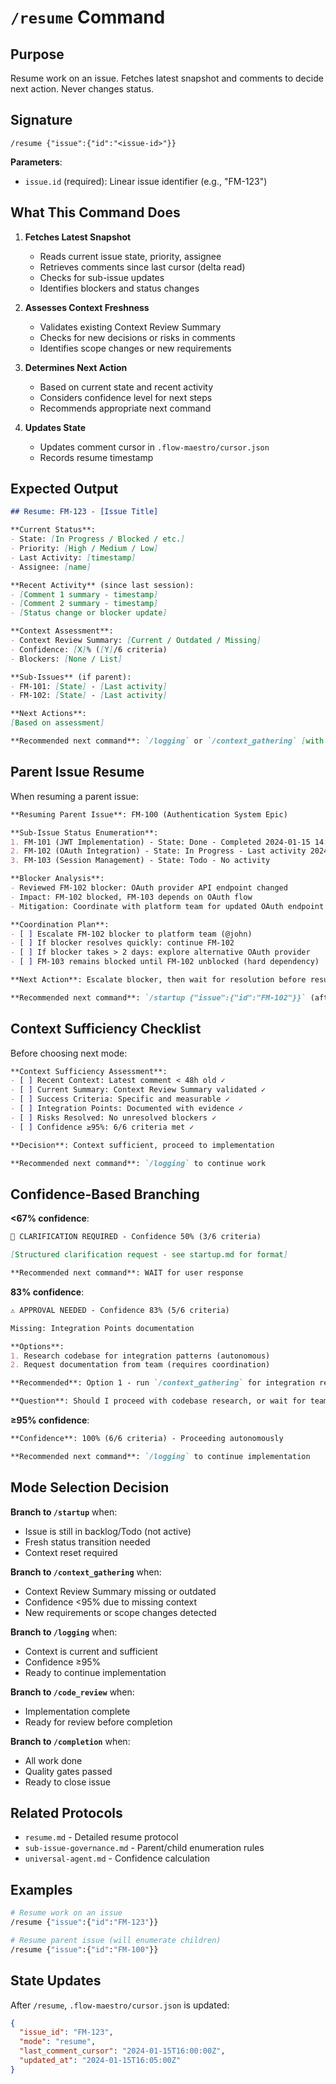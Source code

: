 # `/resume` Command

## Purpose
Resume work on an issue. Fetches latest snapshot and comments to decide next action. Never changes status.

## Signature
```
/resume {"issue":{"id":"<issue-id>"}}
```

**Parameters**:
- `issue.id` (required): Linear issue identifier (e.g., "FM-123")

## What This Command Does

1. **Fetches Latest Snapshot**
   - Reads current issue state, priority, assignee
   - Retrieves comments since last cursor (delta read)
   - Checks for sub-issue updates
   - Identifies blockers and status changes

2. **Assesses Context Freshness**
   - Validates existing Context Review Summary
   - Checks for new decisions or risks in comments
   - Identifies scope changes or new requirements

3. **Determines Next Action**
   - Based on current state and recent activity
   - Considers confidence level for next steps
   - Recommends appropriate next command

4. **Updates State**
   - Updates comment cursor in `.flow-maestro/cursor.json`
   - Records resume timestamp

## Expected Output

```markdown
## Resume: FM-123 - [Issue Title]

**Current Status**:
- State: [In Progress / Blocked / etc.]
- Priority: [High / Medium / Low]
- Last Activity: [timestamp]
- Assignee: [name]

**Recent Activity** (since last session):
- [Comment 1 summary - timestamp]
- [Comment 2 summary - timestamp]
- [Status change or blocker update]

**Context Assessment**:
- Context Review Summary: [Current / Outdated / Missing]
- Confidence: [X]% ([Y]/6 criteria)
- Blockers: [None / List]

**Sub-Issues** (if parent):
- FM-101: [State] - [Last activity]
- FM-102: [State] - [Last activity]

**Next Actions**:
[Based on assessment]

**Recommended next command**: `/logging` or `/context_gathering` [with rationale]
```

## Parent Issue Resume

When resuming a parent issue:

```markdown
**Resuming Parent Issue**: FM-100 (Authentication System Epic)

**Sub-Issue Status Enumeration**:
1. FM-101 (JWT Implementation) - State: Done - Completed 2024-01-15 14:30 ✓
2. FM-102 (OAuth Integration) - State: In Progress - Last activity 2024-01-15 15:30 - **HAS BLOCKER** 🚫
3. FM-103 (Session Management) - State: Todo - No activity

**Blocker Analysis**:
- Reviewed FM-102 blocker: OAuth provider API endpoint changed
- Impact: FM-102 blocked, FM-103 depends on OAuth flow
- Mitigation: Coordinate with platform team for updated OAuth endpoint

**Coordination Plan**:
- [ ] Escalate FM-102 blocker to platform team (@john)
- [ ] If blocker resolves quickly: continue FM-102
- [ ] If blocker takes > 2 days: explore alternative OAuth provider
- [ ] FM-103 remains blocked until FM-102 unblocked (hard dependency)

**Next Action**: Escalate blocker, then wait for resolution before resuming FM-102

**Recommended next command**: `/startup {"issue":{"id":"FM-102"}}` (after blocker escalation)
```

## Context Sufficiency Checklist

Before choosing next mode:

```markdown
**Context Sufficiency Assessment**:
- [ ] Recent Context: Latest comment < 48h old ✓
- [ ] Current Summary: Context Review Summary validated ✓
- [ ] Success Criteria: Specific and measurable ✓
- [ ] Integration Points: Documented with evidence ✓
- [ ] Risks Resolved: No unresolved blockers ✓
- [ ] Confidence ≥95%: 6/6 criteria met ✓

**Decision**: Context sufficient, proceed to implementation

**Recommended next command**: `/logging` to continue work
```

## Confidence-Based Branching

**<67% confidence**:
```markdown
🛑 CLARIFICATION REQUIRED - Confidence 50% (3/6 criteria)

[Structured clarification request - see startup.md for format]

**Recommended next command**: WAIT for user response
```

**83% confidence**:
```markdown
⚠️ APPROVAL NEEDED - Confidence 83% (5/6 criteria)

Missing: Integration Points documentation

**Options**:
1. Research codebase for integration patterns (autonomous)
2. Request documentation from team (requires coordination)

**Recommended**: Option 1 - run `/context_gathering` for integration research

**Question**: Should I proceed with codebase research, or wait for team documentation?
```

**≥95% confidence**:
```markdown
**Confidence**: 100% (6/6 criteria) - Proceeding autonomously

**Recommended next command**: `/logging` to continue implementation
```

## Mode Selection Decision

**Branch to `/startup`** when:
- Issue is still in backlog/Todo (not active)
- Fresh status transition needed
- Context reset required

**Branch to `/context_gathering`** when:
- Context Review Summary missing or outdated
- Confidence <95% due to missing context
- New requirements or scope changes detected

**Branch to `/logging`** when:
- Context is current and sufficient
- Confidence ≥95%
- Ready to continue implementation

**Branch to `/code_review`** when:
- Implementation complete
- Ready for review before completion

**Branch to `/completion`** when:
- All work done
- Quality gates passed
- Ready to close issue

## Related Protocols
- `resume.md` - Detailed resume protocol
- `sub-issue-governance.md` - Parent/child enumeration rules
- `universal-agent.md` - Confidence calculation

## Examples

```bash
# Resume work on an issue
/resume {"issue":{"id":"FM-123"}}

# Resume parent issue (will enumerate children)
/resume {"issue":{"id":"FM-100"}}
```

## State Updates

After `/resume`, `.flow-maestro/cursor.json` is updated:

```json
{
  "issue_id": "FM-123",
  "mode": "resume",
  "last_comment_cursor": "2024-01-15T16:00:00Z",
  "updated_at": "2024-01-15T16:05:00Z"
}
```

